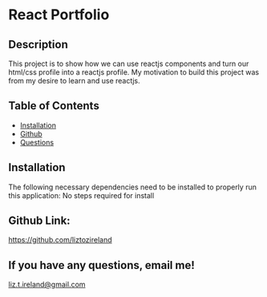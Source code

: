 # React Portfolio

## Description 
This project is to show how we can use reactjs components and turn our html/css profile into a reactjs profile. My motivation to build this project was from my desire to learn and use reactjs.
## Table of Contents
* [Installation](#installation)
* [Github](#github)
* [Questions](#questions)
## Installation
The following necessary dependencies need to be installed to properly run this application:
No steps required for install
## Github Link:
https://github.com/liztozireland
## If you have any questions, email me!
liz.t.ireland@gmail.com
